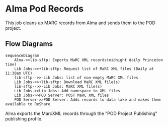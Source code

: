 # Alma Pod Records

This job cleans up MARC records from Alma and sends them to the POD project.

## Flow Diagrams

```mermaid
sequenceDiagram
    Alma->>lib-sftp: Exports MaRC XML records(midnight daily Princeton time)
    Lib Jobs->>+lib-sftp: Request list of MaRC XML files (Daily at 11:30am UTC)
    lib-sftp-->>-Lib Jobs: list of non-empty MaRC XML files
    Lib Jobs->>+lib-sftp: Download MaRC XML file(s)
    lib-sftp-->>-Lib Jobs: MaRC XML file(s)
    Lib Jobs->>Lib Jobs: Add namespace to XML files
    Lib Jobs->>POD Server: POST MaRC XML files
    POD Server->>POD Server: Adds records to data lake and makes them available to ReShare

```

Alma exports the MarcXML records through the "POD Project Publishing" publishing profile.